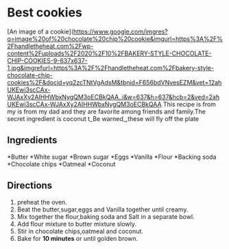 # Best cookies
[An image of a cookie](https://www.google.com/imgres?q=image%20of%20chocolate%20chip%20cookie&imgurl=https%3A%2F%2Fhandletheheat.com%2Fwp-content%2Fuploads%2F2020%2F10%2FBAKERY-STYLE-CHOCOLATE-CHIP-COOKIES-9-637x637-1.jpg&imgrefurl=https%3A%2F%2Fhandletheheat.com%2Fbakery-style-chocolate-chip-cookies%2F&docid=yq2zcTNtVgAdsM&tbnid=F656bdVNvesEZM&vet=12ahUKEwi3scCAx-WJAxXy2AIHHWbxNygQM3oECBkQAA..i&w=637&h=637&hcb=2&ved=2ahUKEwi3scCAx-WJAxXy2AIHHWbxNygQM3oECBkQAA
This recipe is from my is from my dad and they are favorite among friends and family.The secret ingredient is coconut t_Be warned_,these will fly off the plate

## Ingredients

*Butter
*White sugar
*Brown sugar
*Eggs
*Vanilla
*Flour
*Backing soda
*Chocolate chips
*Oatmeal
*Coconut

## Directions

1. preheat the oven.
2. Beat the butter,sugar,eggs and Vanilla together until creamy.
3. Mix together the flour,baking soda and Salt in a separate bowl.
4. Add flour mixture to butter mixture slowly.
5. Stir in chocolate chips,oatmeal and coconut.
6. Bake for **10 minutes** or until golden brown.
 
    
